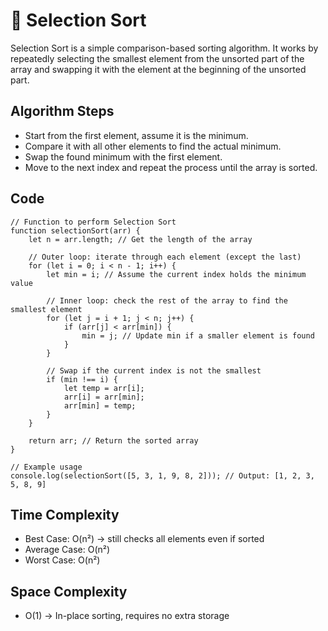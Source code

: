 # 📝 Selection Sort

Selection Sort is a simple comparison-based sorting algorithm. It works by repeatedly selecting the smallest element from the unsorted part of the array and swapping it with the element at the beginning of the unsorted part.

## Algorithm Steps

- Start from the first element, assume it is the minimum.
- Compare it with all other elements to find the actual minimum.
- Swap the found minimum with the first element.
- Move to the next index and repeat the process until the array is sorted.

## Code

```
// Function to perform Selection Sort
function selectionSort(arr) {
    let n = arr.length; // Get the length of the array

    // Outer loop: iterate through each element (except the last)
    for (let i = 0; i < n - 1; i++) {
        let min = i; // Assume the current index holds the minimum value

        // Inner loop: check the rest of the array to find the smallest element
        for (let j = i + 1; j < n; j++) {
            if (arr[j] < arr[min]) {
                min = j; // Update min if a smaller element is found
            }
        }

        // Swap if the current index is not the smallest
        if (min !== i) {
            let temp = arr[i];
            arr[i] = arr[min];
            arr[min] = temp;
        }
    }

    return arr; // Return the sorted array
}

// Example usage
console.log(selectionSort([5, 3, 1, 9, 8, 2])); // Output: [1, 2, 3, 5, 8, 9]

```

## Time Complexity

- Best Case: O(n²) → still checks all elements even if sorted
- Average Case: O(n²)
- Worst Case: O(n²)

## Space Complexity

- O(1) → In-place sorting, requires no extra storage
